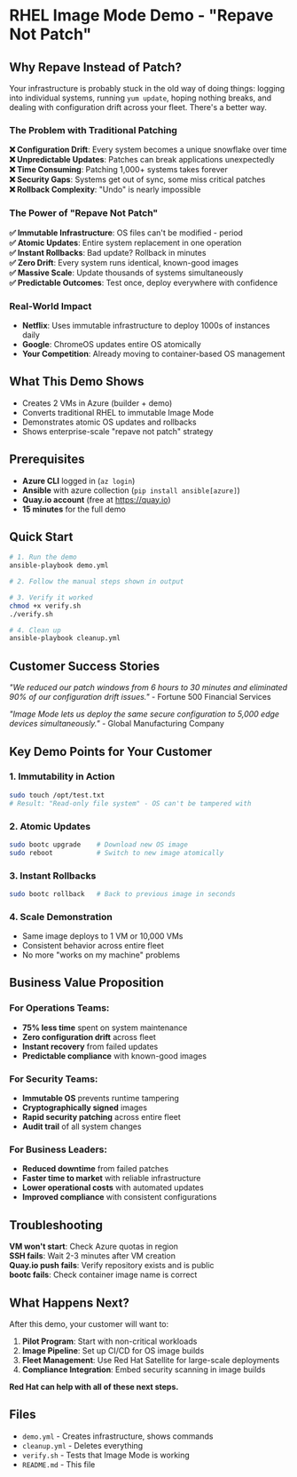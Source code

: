 # RHEL Image Mode Demo - "Repave Not Patch"

## Why Repave Instead of Patch?

Your infrastructure is probably stuck in the old way of doing things: logging into individual systems, running `yum update`, hoping nothing breaks, and dealing with configuration drift across your fleet. There's a better way.

### The Problem with Traditional Patching

**❌ Configuration Drift**: Every system becomes a unique snowflake over time  
**❌ Unpredictable Updates**: Patches can break applications unexpectedly  
**❌ Time Consuming**: Patching 1,000+ systems takes forever  
**❌ Security Gaps**: Systems get out of sync, some miss critical patches  
**❌ Rollback Complexity**: "Undo" is nearly impossible  

### The Power of "Repave Not Patch"

**✅ Immutable Infrastructure**: OS files can't be modified - period  
**✅ Atomic Updates**: Entire system replacement in one operation  
**✅ Instant Rollbacks**: Bad update? Rollback in minutes  
**✅ Zero Drift**: Every system runs identical, known-good images  
**✅ Massive Scale**: Update thousands of systems simultaneously  
**✅ Predictable Outcomes**: Test once, deploy everywhere with confidence  

### Real-World Impact

- **Netflix**: Uses immutable infrastructure to deploy 1000s of instances daily
- **Google**: ChromeOS updates entire OS atomically  
- **Your Competition**: Already moving to container-based OS management

## What This Demo Shows

- Creates 2 VMs in Azure (builder + demo)
- Converts traditional RHEL to immutable Image Mode
- Demonstrates atomic OS updates and rollbacks
- Shows enterprise-scale "repave not patch" strategy

## Prerequisites

- **Azure CLI** logged in (`az login`)
- **Ansible** with azure collection (`pip install ansible[azure]`)
- **Quay.io account** (free at https://quay.io)
- **15 minutes** for the full demo

## Quick Start

```bash
# 1. Run the demo
ansible-playbook demo.yml

# 2. Follow the manual steps shown in output

# 3. Verify it worked
chmod +x verify.sh
./verify.sh

# 4. Clean up
ansible-playbook cleanup.yml
```

## Customer Success Stories

*"We reduced our patch windows from 6 hours to 30 minutes and eliminated 90% of our configuration drift issues."* - Fortune 500 Financial Services

*"Image Mode lets us deploy the same secure configuration to 5,000 edge devices simultaneously."* - Global Manufacturing Company

## Key Demo Points for Your Customer

### 1. **Immutability in Action**
```bash
sudo touch /opt/test.txt
# Result: "Read-only file system" - OS can't be tampered with
```

### 2. **Atomic Updates**
```bash
sudo bootc upgrade    # Download new OS image
sudo reboot           # Switch to new image atomically
```

### 3. **Instant Rollbacks**
```bash
sudo bootc rollback   # Back to previous image in seconds
```

### 4. **Scale Demonstration**
- Same image deploys to 1 VM or 10,000 VMs
- Consistent behavior across entire fleet
- No more "works on my machine" problems

## Business Value Proposition

### **For Operations Teams:**
- **75% less time** spent on system maintenance
- **Zero configuration drift** across fleet
- **Instant recovery** from failed updates
- **Predictable compliance** with known-good images

### **For Security Teams:**
- **Immutable OS** prevents runtime tampering
- **Cryptographically signed** images
- **Rapid security patching** across entire fleet
- **Audit trail** of all system changes

### **For Business Leaders:**
- **Reduced downtime** from failed patches
- **Faster time to market** with reliable infrastructure
- **Lower operational costs** with automated updates
- **Improved compliance** with consistent configurations

## Troubleshooting

**VM won't start**: Check Azure quotas in region  
**SSH fails**: Wait 2-3 minutes after VM creation  
**Quay.io push fails**: Verify repository exists and is public  
**bootc fails**: Check container image name is correct  

## What Happens Next?

After this demo, your customer will want to:

1. **Pilot Program**: Start with non-critical workloads
2. **Image Pipeline**: Set up CI/CD for OS image builds  
3. **Fleet Management**: Use Red Hat Satellite for large-scale deployments
4. **Compliance Integration**: Embed security scanning in image builds

**Red Hat can help with all of these next steps.**

## Files

- `demo.yml` - Creates infrastructure, shows commands
- `cleanup.yml` - Deletes everything  
- `verify.sh` - Tests that Image Mode is working
- `README.md` - This file
